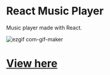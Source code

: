 # React Music Player

Music player made with React.

![ezgif com-gif-maker](https://user-images.githubusercontent.com/72323903/103365827-df8e1280-4ab8-11eb-9306-023e6c921259.gif)

<h1><a href="https://benmc97.github.io/ReactMusicPlayer/" target="_blank">View here</a></h1>

